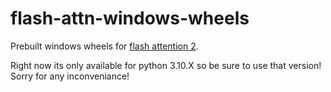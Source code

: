# flash-attn-windows-wheels
Prebuilt windows wheels for [flash attention 2](https://github.com/Dao-AILab/flash-attention).

Right now its only available for python 3.10.X so be sure to use that version! Sorry for any inconveniance!

